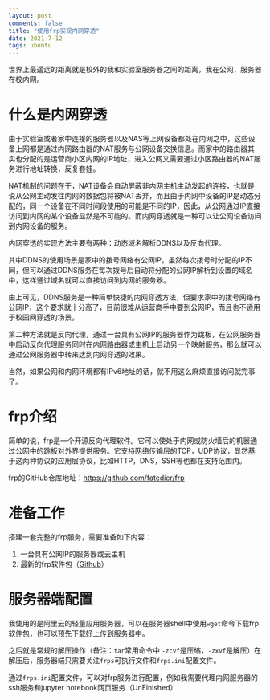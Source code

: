 ```yaml
---
layout: post
comments: false
title: "使用frp实现内网穿透"
date: 2021-7-12
tags: ubuntu
---
```


世界上最遥远的距离就是校外的我和实验室服务器之间的距离，我在公网，服务器在校内网。

<!--more-->

# 什么是内网穿透
由于实验室或者家中连接的服务器以及NAS等上网设备都处在内网之中，这些设备上网都是通过内网路由器的NAT服务与公网设备交换信息。而家中的路由器其实也分配的是运营商小区内网的IP地址，进入公网又需要通过小区路由器的NAT服务进行地址转换，反复套娃。

NAT机制的问题在于，NAT设备会自动屏蔽非内网主机主动发起的连接，也就是说从公网主动发往内网的数据包将被NAT丢弃，而且由于内网中设备的IP是动态分配的，同一个设备在不同时间段使用的可能是不同的IP，因此，从公网通过IP直接访问到内网的某个设备显然是不可能的。而内网穿透就是一种可以让公网设备访问到内网设备的服务。

内网穿透的实现方法主要有两种：动态域名解析DDNS以及反向代理。

其中DDNS的使用场景是家中的拨号网络有公网IP，虽然每次拨号时分配的IP不同，但可以通过DDNS服务在每次拨号后自动将分配的公网IP解析到设置的域名中，这样通过域名就可以直接访问到内网的服务器。

由上可见，DDNS服务是一种简单快捷的内网穿透方法，但要求家中的拨号网络有公网IP，这个要求就十分高了，目前很难从运营商手中要到公网IP，而且也不适用于校园网穿透的场景。

第二种方法就是反向代理，通过一台具有公网IP的服务器作为跳板，在公网服务器中启动反向代理服务同时在内网路由器或主机上启动另一个映射服务，那么就可以通过公网服务器中转来达到内网穿透的效果。

当然，如果公网和内网环境都有IPv6地址的话，就不用这么麻烦直接访问就完事了。

# frp介绍
简单的说，frp是一个开源反向代理软件。它可以使处于内网或防火墙后的机器通过公网中的跳板对外界提供服务。它支持网络传输层的TCP，UDP协议，显然基于这两种协议的应用层协议，比如HTTP，DNS，SSH等也都在支持范围内。

frp的GitHub仓库地址：https://github.com/fatedier/frp

# 准备工作
搭建一套完整的frp服务，需要准备如下内容：
1. 一台具有公网IP的服务器或云主机
2. 最新的frp软件包（[Github](https://github.com/fatedier/frp/releases)）

# 服务器端配置

我使用的是阿里云的轻量应用服务器，可以在服务器shell中使用`wget`命令下载frp软件包，也可以预先下载好上传到服务器中。

之后就是常规的解压操作（备注：`tar`常用命令中 `-zcvf`是压缩，`-zxvf`是解压）在解压后，服务器端只需要关注`frps`可执行文件和`frps.ini`配置文件。

通过`frps.ini`配置文件，可以对frp服务进行配置，例如我需要代理内网服务器的ssh服务和jupyter notebook网页服务（UnFinished）